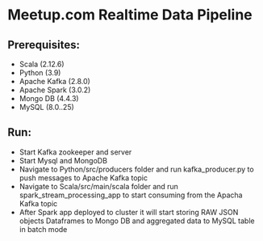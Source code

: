# Meetup.com Realtime Data Pipeline
 
## Prerequisites:
* Scala (2.12.6)
* Python (3.9)
* Apache Kafka (2.8.0)
* Apache Spark (3.0.2)
* Mongo DB (4.4.3)
* MySQL (8.0..25)

## Run:
* Start Kafka zookeeper and server
* Start Mysql and MongoDB
* Navigate to Python/src/producers folder and run kafka_producer.py to push messages to Apache Kafka topic
* Navigate to Scala/src/main/scala folder and run spark_stream_processing_app to start consuming from the Apacha Kafka topic
* After Spark app deployed to cluster it will start storing RAW JSON objects Dataframes to Mongo DB and aggregated data to MySQL table in batch mode

